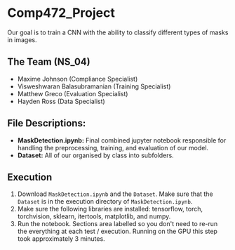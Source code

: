 # Comp472_Project

Our goal is to train a CNN with the ability to classify different types of masks in images.

## The Team (NS_04)
- Maxime Johnson (Compliance Specialist)
- Visweshwaran Balasubramanian (Training Specialist)
- Matthew Greco (Evaluation Specialist)
- Hayden Ross (Data Specialist)

## File Descriptions:
- <b>MaskDetection.ipynb:</b> Final combined jupyter notebook responsible for handling the preprocessing, training, and evaluation of our model.
- <b>Dataset:</b> All of our organised by class into subfolders.

## Execution
1. Download `MaskDetection.ipynb` and the `Dataset`. Make sure that the `Dataset` is in the execution directory of `MaskDetection.ipynb`.
2. Make sure the following libraries are installed: tensorflow, torch, torchvision, sklearn, itertools, matplotlib, and numpy.
3. Run the notebook. Sections area labelled so you don't need to re-run the everything at each test / execution. Running on the GPU this step took approximately 3 minutes.
